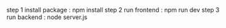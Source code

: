 step 1 install package : npm install
step 2 run frontend : npm run dev
step 3 run backend : node server.js
